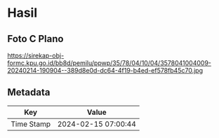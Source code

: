 # Hasil

## Foto C Plano

https://sirekap-obj-formc.kpu.go.id/bb8d/pemilu/ppwp/35/78/04/10/04/3578041004009-20240214-190904--389d8e0d-dc64-4f19-b4ed-ef578fb45c70.jpg


## Metadata

| Key        | Value               |
| ---------- | ------------------- |
| Time Stamp | 2024-02-15 07:00:44 |



